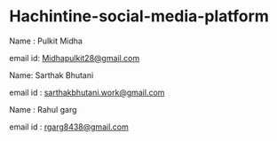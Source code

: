 # Hachintine-social-media-platform

Name : Pulkit Midha 

email id: Midhapulkit28@gmail.com

Name: Sarthak Bhutani

email id : sarthakbhutani.work@gmail.com

Name : Rahul garg

email id : rgarg8438@gmail.com
